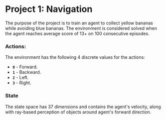 # Project 1: Navigation

The purpose of the project is to train an agent to collect yellow bananas while avoiding blue bananas. The environment is considered solved when the agent reaches average score of 13+ on 100 consecutive episodes.


### Actions:

The environment has the following 4 discrete values for the actions:

- **`0`** - Forward.
- **`1`** - Backward.
- **`2`** - Left.
- **`3`** - Right.

### State

The state space has 37 dimensions and contains the agent's velocity, along with ray-based perception of objects around agent's forward direction.
